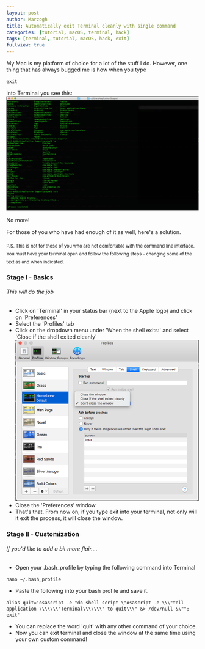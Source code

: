 ```yaml
---
layout: post
author: Marzogh
title: Automatically exit Terminal cleanly with single command
categories: [tutorial, macOS, terminal, hack]
tags: [terminal, tutorial, macOS, hack, exit]
fullview: true
---
```


My Mac is my platform of choice for a lot of the stuff I do. However, one thing that has always bugged me is how when you type
``` shell
exit
```

into Terminal you see this:
![Terminal 'Exit'](/assets/media/Terminal_exit.png)

No more!

For those of you who have had enough of it as well, here's a solution.

<sub>
P.S. This is not for those of you who are not comfortable with the command line interface. You must have your terminal open and follow the following steps - changing some of the text as and when indicated.</sub>

<h3> Stage I - Basics</h3>
<h6> This will do the job </h6>

- Click on 'Terminal' in your status bar (next to the Apple logo) and click on 'Preferences'
- Select the 'Profiles' tab
- Click on the dropdown menu under 'When the shell exits:' and select 'Close if the shell exited cleanly'
![Terminal 'Preferences'](/assets/media/Terminal_pref.png)
- Close the 'Preferences' window
- That's that. From now on, if you type exit into your terminal, not only will it exit the process, it will close the window.

<h3> Stage II - Customization</h3>
<h6> If you'd like to add a bit more flair.... </h6>

- Open your .bash_profile by typing the following command into Terminal
``` shell
nano ~/.bash_profile
```
- Paste the following into your bash profile and save it.
``` shell
alias quit='osascript -e "do shell script \"osascript -e \\\"tell application \\\\\\\"Terminal\\\\\\\" to quit\\\" &> /dev/null &\""; exit'
```
- You can replace the word 'quit' with any other command of your choice.
- Now you can exit terminal and close the window at the same time using your own custom command!
